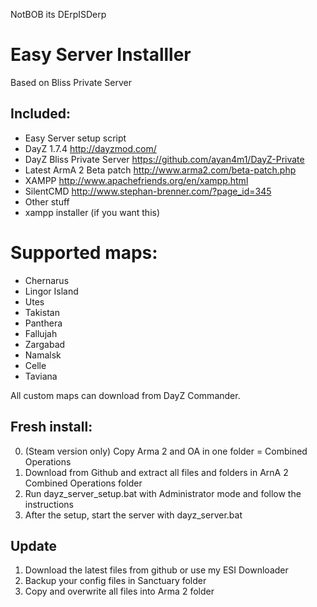 NotBOB its DErpISDerp


Easy Server Installler
=======================
Based on Bliss Private Server

Included:
-
- Easy Server setup script
- DayZ 1.7.4                http://dayzmod.com/
- DayZ Bliss Private Server https://github.com/ayan4m1/DayZ-Private
- Latest ArmA 2 Beta patch  http://www.arma2.com/beta-patch.php
- XAMPP                     http://www.apachefriends.org/en/xampp.html
- SilentCMD                 http://www.stephan-brenner.com/?page_id=345
- Other stuff
- xampp installer (if you want this)

Supported maps:
=
- Chernarus
- Lingor Island
- Utes
- Takistan
- Panthera
- Fallujah
- Zargabad
- Namalsk
- Celle
- Taviana

All custom maps can download from DayZ Commander.

Fresh install:
----------
0. (Steam version only) Copy Arma 2 and OA in one folder = Combined Operations
1. Download from Github and extract all files and folders in ArnA 2 Combined Operations folder
2. Run dayz_server_setup.bat with Administrator mode and follow the instructions
3. After the setup, start the server with dayz_server.bat

Update
-
1. Download the latest files from github or use my ESI Downloader
2. Backup your config files in Sanctuary folder
3. Copy and overwrite all files into Arma 2 folder


